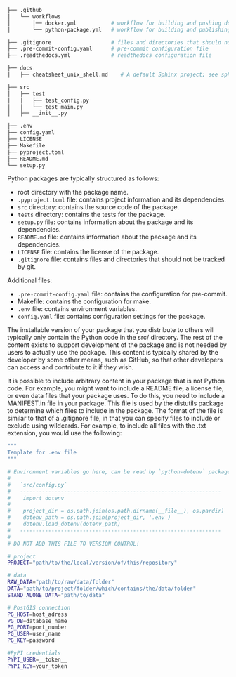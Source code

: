 ```bash
├── .github
│   └── workflows
│       │── docker.yml           # workflow for building and pushing docker image (TODO)
│       └── python-package.yml   # workflow for building and publishing python package (TODO)

├── .gitignore                   # files and directories that should not be tracked by git
├── .pre-commit-config.yaml      # pre-commit configuration file
├── .readthedocs.yml             # readthedocs configuration file

├── docs
│   ├── cheatsheet_unix_shell.md    # A default Sphinx project; see sphinx-doc.org

├── src
│   ├── test
│   │   ├── test_config.py
│   │   └── test_main.py
│   ├── __init__.py

├── .env
├── config.yaml
├── LICENSE
├── Makefile
├── pyproject.toml
├── README.md
└── setup.py
```


Python packages are typically structured as follows:
- root directory with the package name.
- `.pyproject.toml` file: contains project information and its dependencies.
- `src` directory: contains the source code of the package.
- `tests` directory: contains the tests for the package.
- `setup.py` file: contains information about the package and its dependencies.
- `README.md` file: contains information about the package and its dependencies.
- `LICENSE` file: contains the license of the package.
- `.gitignore` file: contains files and directories that should not be tracked by git.

Additional files:
- `.pre-commit-config.yaml` file: contains the configuration for pre-commit.
- Makefile: contains the configuration for make.
- `.env` file: contains environment variables.
- `config.yaml` file: contains configuration settings for the package.


The installable version of your package that you distribute to others will typically only contain the Python code in the src/ directory. The rest of the content exists to support development of the package and is not needed by users to actually use the package. This content is typically shared by the developer by some other means, such as GitHub, so that other developers can access and contribute to it if they wish.

It is possible to include arbitrary content in your package that is not Python code. For example, you might want to include a README file, a license file, or even data files that your package uses. To do this, you need to include a MANIFEST.in file in your package. This file is used by the distutils package to determine which files to include in the package. The format of the file is similar to that of a .gitignore file, in that you can specify files to include or exclude using wildcards. For example, to include all files with the .txt extension, you would use the following:

```bash
"""
Template for .env file
"""

# Environment variables go here, can be read by `python-dotenv` package as follow:
#
#   `src/config.py`
#   ----------------------------------------------------------------
#    import dotenv
#
#    project_dir = os.path.join(os.path.dirname(__file__), os.pardir)
#    dotenv_path = os.path.join(project_dir, '.env')
#    dotenv.load_dotenv(dotenv_path)
#   ----------------------------------------------------------------
#
# DO NOT ADD THIS FILE TO VERSION CONTROL!

# project
PROJECT="path/to/the/local/version/of/this/repository"

# data
RAW_DATA="path/to/raw/data/folder"
DATA="path/to/project/folder/which/contains/the/data/folder"
STAND_ALONE_DATA="path/to/data"

# PostGIS connection
PG_HOST=host_adress
PG_DB=database_name
PG_PORT=port_number
PG_USER=user_name
PG_KEY=password

#PyPI credentials
PYPI_USER=__token__
PYPI_KEY=your_token
```

